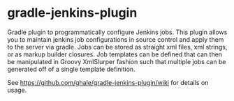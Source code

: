 gradle-jenkins-plugin
=====================

Gradle plugin to programmatically configure Jenkins jobs.  This plugin allows you to maintain jenkins job configurations in source control and apply them to the server via gradle.  Jobs can be stored as straight xml files, xml strings, or as markup builder closures.  Job templates can be defined that can then be manipulated in Groovy XmlSlurper fashion such that multiple jobs can be generated off of a single template definition.

See https://github.com/ghale/gradle-jenkins-plugin/wiki for details on usage.

              
